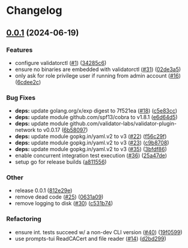 # Changelog

## [0.0.1](https://github.com/validator-labs/validatorctl/compare/v0.0.1...v0.0.1) (2024-06-19)


### Features

* configure validatorctl ([#1](https://github.com/validator-labs/validatorctl/issues/1)) ([34285c6](https://github.com/validator-labs/validatorctl/commit/34285c60015173a261a35762a3ef206ee34ee794))
* ensure no binaries are embedded with validatorctl ([#31](https://github.com/validator-labs/validatorctl/issues/31)) ([02de3a5](https://github.com/validator-labs/validatorctl/commit/02de3a55d5a88aea6befc5958852a0f8585f9c83))
* only ask for role privilege user if running from admin account ([#16](https://github.com/validator-labs/validatorctl/issues/16)) ([6cdee2c](https://github.com/validator-labs/validatorctl/commit/6cdee2cc963c416cd8ad7ba90e73a2571b5fa2f6))


### Bug Fixes

* **deps:** update golang.org/x/exp digest to 7f521ea ([#18](https://github.com/validator-labs/validatorctl/issues/18)) ([c5e83cc](https://github.com/validator-labs/validatorctl/commit/c5e83cc2e4f4c85cc00a4f14ff2d6bbf08eb24d0))
* **deps:** update module github.com/spf13/cobra to v1.8.1 ([e6d64d5](https://github.com/validator-labs/validatorctl/commit/e6d64d5b5c77ee3ab2162079a55491fbdcae8252))
* **deps:** update module github.com/validator-labs/validator-plugin-network to v0.0.17 ([6b58097](https://github.com/validator-labs/validatorctl/commit/6b580976398b462d1df569332a720064f9c6f044))
* **deps:** update module gopkg.in/yaml.v2 to v3 ([#22](https://github.com/validator-labs/validatorctl/issues/22)) ([f56c29f](https://github.com/validator-labs/validatorctl/commit/f56c29ff81c380a3ef64c2bac1cb447ef7634f2b))
* **deps:** update module gopkg.in/yaml.v2 to v3 ([#23](https://github.com/validator-labs/validatorctl/issues/23)) ([c9b8708](https://github.com/validator-labs/validatorctl/commit/c9b870801dfa7bbdd0d6e4a48745a8859f40216f))
* **deps:** update module gopkg.in/yaml.v2 to v3 ([#35](https://github.com/validator-labs/validatorctl/issues/35)) ([3bfdf86](https://github.com/validator-labs/validatorctl/commit/3bfdf86a945f012168d01d7cdf283785c3469794))
* enable concurrent integration test execution ([#36](https://github.com/validator-labs/validatorctl/issues/36)) ([25a47de](https://github.com/validator-labs/validatorctl/commit/25a47de76359f92b635e1704f9dfeb52aea036ef))
* setup go for release builds ([a811556](https://github.com/validator-labs/validatorctl/commit/a8115568d5460fdade1ea5c057f5ec10c8e54f0d))


### Other

* release 0.0.1 ([812e29e](https://github.com/validator-labs/validatorctl/commit/812e29e64b1148b2b89a4bc18eb211d4958b10a3))
* remove dead code ([#25](https://github.com/validator-labs/validatorctl/issues/25)) ([0631a09](https://github.com/validator-labs/validatorctl/commit/0631a0998a9c1e51610b6b3fb0cf4a77d3940024))
* remove logging to disk ([#30](https://github.com/validator-labs/validatorctl/issues/30)) ([c531b74](https://github.com/validator-labs/validatorctl/commit/c531b747dc9caf1a30f91e10c411ffd29f9ae491))


### Refactoring

* ensure int. tests succeed w/ a non-dev CLI version ([#40](https://github.com/validator-labs/validatorctl/issues/40)) ([19f0599](https://github.com/validator-labs/validatorctl/commit/19f0599763a2de9d831e97ebb1208bda99d03f56))
* use prompts-tui ReadCACert and file reader ([#14](https://github.com/validator-labs/validatorctl/issues/14)) ([d2bd299](https://github.com/validator-labs/validatorctl/commit/d2bd2998beb6f00bad0ed813af119242114b3986))

